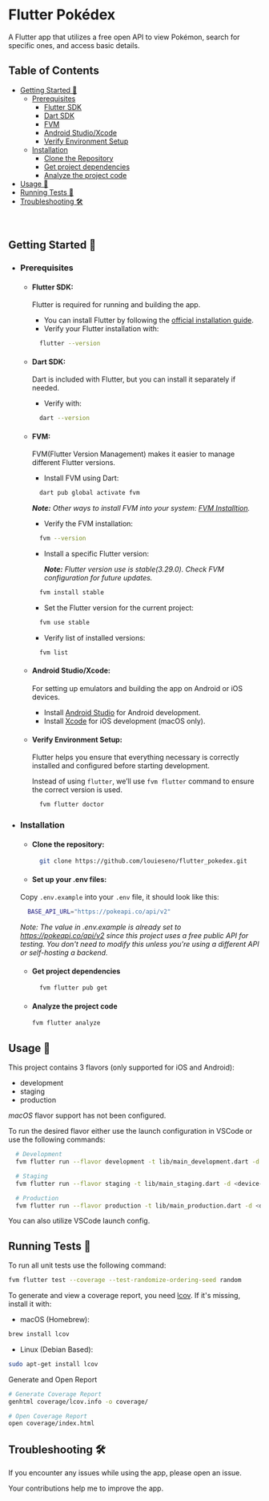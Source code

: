 # Flutter Pokédex

A Flutter app that utilizes a free open API to view Pokémon, search for specific ones, and access basic details.

## Table of Contents

- [Getting Started 🚀](#getting-started-🚀)
  - [Prerequisites](#prerequisites)
    - [Flutter SDK](#flutter-sdk)
    - [Dart SDK](#dart-sdk)
    - [FVM](#fvm)
    - [Android Studio/Xcode](#android-studioxcode)
    - [Verify Environment Setup](#verify-environment-setup)
  - [Installation](#installation)
    - [Clone the Repository](#clone-the-repository)
    - [Get project dependencies](#get-project-dependencies)
    - [Analyze the project code](#analyze-the-project-code)
- [Usage 📱](#usage-📱)
- [Running Tests 🧪](#running-tests-🧪)
- [Troubleshooting 🛠️](#troubleshooting-🛠️)

<br>

## Getting Started 🚀

- ### Prerequisites

  - #### **Flutter SDK**:

    Flutter is required for running and building the app.

    - You can install Flutter by following the [official installation guide][flutter_install].
    - Verify your Flutter installation with:

    ```bash
      flutter --version
    ```

  - #### **Dart SDK**:

    Dart is included with Flutter, but you can install it separately if needed.

    - Verify with:

    ```bash
      dart --version
    ```

  - #### **FVM**:

    FVM(Flutter Version Management) makes it easier to manage different Flutter versions.

    - Install FVM using Dart:

    ```bash
      dart pub global activate fvm
    ```

    _**Note:** Other ways to install FVM into your system: [FVM Installtion][fvm_install]._

    - Verify the FVM installation:

    ```bash
      fvm --version
    ```

    - Install a specific Flutter version:

      _**Note:** Flutter version use is stable(3.29.0). Check FVM configuration for future updates._

    ```bash
      fvm install stable
    ```

    - Set the Flutter version for the current project:

    ```bash
      fvm use stable
    ```

    - Verify list of installed versions:

    ```bash
      fvm list
    ```

  - #### **Android Studio/Xcode**:

    For setting up emulators and building the app on Android or iOS devices.

    - Install [Android Studio][android_studio] for Android development.
    - Install [Xcode][xcode] for iOS development (macOS only).

  - #### **Verify Environment Setup**:

    Flutter helps you ensure that everything necessary is correctly installed and
    configured before starting development.

    Instead of using `flutter`, we’ll use `fvm flutter` command to ensure the correct
    version is used.

    ```bash
      fvm flutter doctor
    ```

- ### Installation

  - #### **Clone the repository:**

    ```bash
      git clone https://github.com/louieseno/flutter_pokedex.git
    ```

  - #### **Set up your .env files:**

  Copy `.env.example` into your `.env` file, it should look like this:

  ```bash
    BASE_API_URL="https://pokeapi.co/api/v2"
  ```

  _Note: The value in .env.example is already set to https://pokeapi.co/api/v2 since this project uses a free public API for testing. You don't need to modify this unless you're using a different API or self-hosting a backend._

  - #### Get project dependencies

    ```bash
      fvm flutter pub get
    ```

  - #### Analyze the project code
    ```bash
    fvm flutter analyze
    ```

## Usage 📱

This project contains 3 flavors (only supported for iOS and Android):

- development
- staging
- production

_macOS_ flavor support has not been configured.

To run the desired flavor either use the launch configuration in VSCode
or use the following commands:

```bash
  # Development
  fvm flutter run --flavor development -t lib/main_development.dart -d <device-id>

  # Staging
  fvm flutter run --flavor staging -t lib/main_staging.dart -d <device-id>

  # Production
  fvm flutter run --flavor production -t lib/main_production.dart -d <device-id>
```

You can also utilize VSCode launch config.

## Running Tests 🧪

To run all unit tests use the following command:

```bash
fvm flutter test --coverage --test-randomize-ordering-seed random
```

To generate and view a coverage report, you need [lcov][lcov]. If it's missing, install it with:

- macOS (Homebrew):

```bash
brew install lcov
```

- Linux (Debian Based):

```bash
sudo apt-get install lcov
```

Generate and Open Report

```bash
# Generate Coverage Report
genhtml coverage/lcov.info -o coverage/

# Open Coverage Report
open coverage/index.html
```

## Troubleshooting 🛠️

If you encounter any issues while using the app, please open an issue.

Your contributions help me to improve the app.

[android_studio]: https://developer.android.com/studio
[flutter_install]: https://docs.flutter.dev/get-started/install
[fvm_install]: https://fvm.app/documentation/getting-started/installation
[xcode]: https://developer.apple.com/xcode/
[lcov]: https://github.com/linux-test-project/lcov

